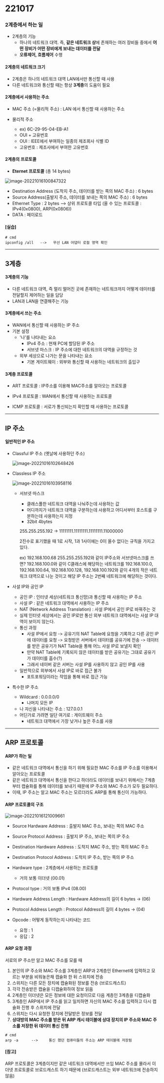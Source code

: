# 221017



### 2계층에서 하는 일

- 2계층의 기능
  - 하나의 네트워크 대역. 즉, **같은 네트워크 상**에 존재하는 여러 장비들 중에서 **어떤 장비가 어떤 장비에게 보내는 데이터를 전달**
  - **오류제어, 흐름제어** 수행



#### 2계층의 네트워크 크기

- 2계층은 하나의 네트워크 대역 LAN에서만 통신할 때 사용
- 다른 네트워크와 통신할 때는 항상 **3계층**의 도움이 필요



#### 2계층에서 사용하는 주소

- MAC 주소 (=물리적 주소) : LAN 에서 통신할 때 사용하는 주소

- 물리적 주소 
  - ex) 6C-29-95-04-EB-A1
  - OUI + 고유번호
  - OUI : IEEE에서 부여하는 일종의 제조회사 식별 ID
  - 고유번호 : 제조사에서 부여한 고유번호



#### 2계층의 프로토콜

- **Eternet 프로토콜** (총 14 bytes)

![image-20221016100847322](images/1_4.png)

- Destination Address (도착지 주소, 데이터를 받는 쪽의 MAC 주소) : 6 bytes
- Source Address(출발지 주소, 데이터를 보내는 쪽의 MAC 주소) : 6 bytes
- Ethernet Type : 2 bytes --> 상위 프로토콜 타입 (올 수 있는 프로토콜 : IPv4(0x0800), ARP(0x0806))
- DATA : 페이로드



#### [실습]

```
# cmd
ipconfig /all	-->	  무선 LAN 어댑터 로컬 영역 확인
```

---



## 3계층

#### 3계층의 기능

- 다른 네트워크 대역, 즉 멀리 떨어진 곳에 존재하는 네트워크까지 어떻게 데이터를 전달할지 제어하는 일을 담당
- LAN과 LAN을 연결해주는 기능



#### 3계층에서 쓰는 주소

- WAN에서 통신할 때 사용하는 IP 주소
- 기본 설정
  - '나'를 나타내는 요소
    - IPv4 주소 : 현재 PC에 할당된 IP 주소
    - 서브넷 마스크 : IP 주소에 대한 네트워크의 대역을 규정하는 것
  - 외부 세상으로 나가는 문을 나타내는 요소
    - 기본 게이트웨이 : 외부와 통신할 때 사용하는 네트워크의 출입구



#### 3계층 프로토콜

- ART 프로토콜 : IP주소를 이용해 MAC주소를 알아오는 프로토콜
- IPv4 프로토콜 : WAN에서 통신할 때 사용하는 프로토콜

- ICMP 프로토콜 : 서로가 통신되는지 확인할 때 사용하는 프로토콜

---



## IP 주소

#### 일반적인 IP 주소

- Classful IP 주소 (옛날에 사용하던 주소)

  ![image-20221016102648426](images/2_1.png)

- Classless IP 주소

  ![image-20221016103958116](images/2_2.png)

  - 서브넷 마스크

    - 클래스풀한 네트워크 대역을 나눠주는데 사용하는 값
    - 어디까지가 네트워크 대역을 구분하는데 사용하고 어디서부터 호스트를 구분하는데 사용하는지 지정
    - 32bit 4bytes

    255.255.255.192 -> 11111111.11111111.11111111.11000000

    2진수로 표기했을 때 1로 시작, 1과 1사이에는 0이 올수 없다는 규칙을 가지고 있다.

    ex) 192.168.100.68     255.255.255.192와 같이 IP주소와 서브넷마스크를 쓰면?
    192.168.100.0와 같이 C클래스에 해당하는 네트워크를 192.168.100.0, 192.168.100.64, 192.168.100.128, 192.168.100.192와 같이 4개의 작은 네트워크 대역으로 나눈 것이고 해당 IP 주소는 2번째 네트워크에 해당하는 것이다.

- 사설 IP와 공인 IP
  - 공인 IP : 인터넷 세상(네트워크 통신망)과 통신할 때 사용하는 IP 주소
  - 사설 IP : 같은 네트워크 대역에서 사용하는 IP 주소
  - NAT (Network Address Translation) : 사설 IP에서 공인 IP로 바꿔주는 것
  - 실제 인터넷 세상에서는 공인 IP로만 통신
    외부 네트워크 대역에서는 사설 IP 대역이 보이지 않는다.
  - 통신 과정
    - 사설 IP에서 요청 -> 공유기의 NAT Table에 요청을 기록하고 다른 공인 IP에 데이터를 요청 -> 요청받은 서버에서 데이터를 공유기에 전송 -> 데이터를 받은 공유기가 NAT Table을 통해 어느 사설 IP로 보낼지 확인
    - 만약 NAT Table에 기록되지 않은 데이터를 받은 공유기는 그대로 공유기가 데이터를 흡수(?)
    - 그래서 네이버 같은 서버는 사설 IP를 사용하지 않고 공인 IP를 사용
  - 일반적으로 외부에서 사설 IP로 바로 접근 불가
    - 포트포워딩이라는 작업을 통해 바로 접근 가능

- 특수한 IP 주소
  - Wildcard : 0.0.0.0/0
    - 나머지 모든 IP
  - 나 자신을 나타내는 주소 : 127.0.0.1
  - 어딘가로 가려면 일단 여기로 : 게이트웨이 주소
    - 네트워크 대역에서 가장 낮거나 높은 주소를 사용

---



## ARP 프로토콜

#### ARP가 하는 일

- 같은 네트워크 대역에서 통신을 하기 위해 필요한 MAC 주소를 IP 주소를 이용해서 알아오는 프로토콜
- 같은 네트워크 대역에서 통신을 한다고 하더라도 데이터를 보내기 위해서는 7계층부터 캡슐화를 통해 데이터를 보내기 때문에 IP 주소와 MAC 주소가 모두 필요하다.
- 이때, IP 주소는 알고 MAC 주소는 모르더라도 ARP를 통해 통신이 가능하다.



#### ARP 프로토콜의 구조

![image-20221016121009661](images/2_3.png)

- Source Hardware Address : 출발지 MAC 주소, 보내는 쪽의 MAC 주소
- Source Protocol Address : 출발지 IP 주소, 보내는 쪽의 IP 주소
- Destination Hardware Address : 도착지 MAC 주소, 받는 쪽의 MAC 주소
- Destination Protocol Address : 도착지 IP 주소, 받는 쪽의 IP 주소

- Hardware type : 2계층에서 사용하는 프로토콜
  - 거의 보통 이더넷 (00.01)
- Protocol type : 거의 보통 IPv4 (08.00)
- Hardware Address Length : Hardware Address의 길이 6 bytes -> (06)
- Protocol Address Length : Protocol Address의 길이 4 bytes -> (04)
- Opcode : 어떻게 동작하는지 나타내는 코드
  - 요청 : 1
  - 응답 : 2



#### ARP 요청 과정

서로의 IP 주소만 알고 MAC 주소를 모를 때

1. 본인의 IP 주소와 MAC 주소를 3계층인 ARP과 2계층인 Ethernet에 입력하고 모르는 부분을 비워놓은채 캡슐화 한 뒤 스위치에 전송
2. 스위치는 다른 모든 장치에 캡슐화된 정보를 전송 (브로드캐스트)
3. 각각 전송받은 캡슐을 디캡슐화하여 정보 읽음
4. 2계층인 이더넷은 모든 정보에 대한 요청이므로 다음 계층인 3계층을 디캡슐화
5. 3계층인 ARP에서 IP 주소를 읽고 일치하면 자신의 MAC 주소를 입력하고 다시 캡슐화 진행 후 스위치에 전달
6. 스위치는 다시 요청한 장치에 전달받은 정보를 전달
7. **상대방의 MAC 주소를 받은 뒤 ARP 캐시 테이블에 상대 장치의 IP 주소와 MAC 주소를 저장한 뒤 데이터 통신 진행**

```
# cmd
arp -a		-->		통신 했던 컴퓨터들의 주소는 ARP 테이블에 저장됨
```



#### [참고]

ARP 프로토콜은 3계층이지만 같은 네트워크 대역에서만 쓰임
MAC 주소를 몰라서 이더넷 프로토콜로 브로드캐스트 하기 때문에
(브로드캐스트는 외부 네트워크에 전송하지 않음)





